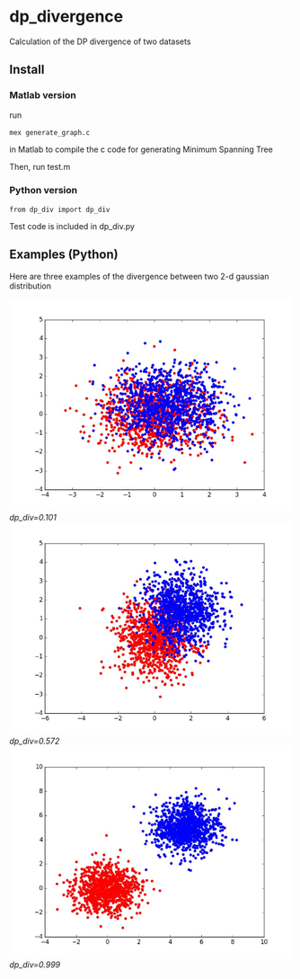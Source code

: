 # dp_divergence
Calculation of the DP divergence of two datasets

## Install

### Matlab version
run
```
mex generate_graph.c
```
in Matlab to compile the c code for generating Minimum Spanning Tree

Then, run test.m

### Python version
```
from dp_div import dp_div
```
Test code is included in dp_div.py

## Examples (Python)
Here are three examples of the divergence between two 2-d gaussian distribution

![](https://github.com/tbright17/dp_divergence/raw/master/examples/small_0.101.jpg)
*dp_div=0.101*
![](https://github.com/tbright17/dp_divergence/raw/master/examples/medium_0.572.jpg)
*dp_div=0.572*
![](https://github.com/tbright17/dp_divergence/raw/master/examples/large_0.999.jpg)
*dp_div=0.999*
